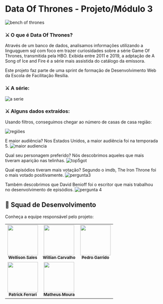# Data Of Thrones - Projeto/Módulo 3

![bench of thrones](https://user-images.githubusercontent.com/83258570/176099350-a7aa9ff7-e0b8-4f0c-afb6-53587db115ba.jpg)

### ⚔ O que é Data Of Thrones?

Através de um banco de dados, analisamos informações utilizando a linguqguem sql com foco em trazer curiosidades sobre a série Game Of Thrones, transmitida pela HBO. Exibida entre 2011 e 2019, a adptação de A Song of Ice and Fire é a série mais assistida do catálogo da emissora.

Este projeto faz parte de uma sprint de formação de Desenvolvimento Web da Escola de Facilitação Resilia.

### ⚔ A série:

![a serie](https://user-images.githubusercontent.com/83258570/177057126-21856f25-a351-421b-8c19-37157c237b31.jpg)


### ⚔ Alguns dados extraídos:

Usando filtros, conseguimos chegar ao número de casas de casa região:

![regiões](https://user-images.githubusercontent.com/83258570/177057049-beb5a98b-346b-4494-a6aa-a91a1ecc128e.jpg)

E maior audiência? Nos Estados Unidos, a maior audiência foi na temporada 5.
![maior audiencia](https://user-images.githubusercontent.com/83258570/177057077-96810cb4-a9cc-4a11-8435-6ee323fd937c.jpg)

Qual seu personagem preferido? Nós descobrimos aqueles que mais tiveram aparição nas telinhas.
![top5got](https://user-images.githubusercontent.com/83258570/177057094-5e2a8feb-f152-4465-ab58-36920d7311ce.jpg)

Qual episódios tiveram mais votação? Segundo o imdb, The Iron Throne foi o mais votado positivamente.
![pergunta3](https://user-images.githubusercontent.com/83258570/177057134-2df47b33-4768-4b64-bf32-57703c0b7855.jpg)

Também descobrimos que David Benioff foi o escritor que mais trabalhou no desenvolvimento de episódios.
![pergunta 4](https://user-images.githubusercontent.com/83258570/177057158-78a3a292-a673-4094-8b06-31f212c36a1c.jpg)

## 🤝 Squad de Desenvolvimento

Conheça a equipe responsável pelo projeto:

<table>
  <tr>
    <td align="center">
      <a href="https://www.linkedin.com/in/wellisonsales/">
        <img src="https://avatars.githubusercontent.com/u/83258570?v=4" width="100px;"><br>
        <sub>
          <b>Wellison Sales</b>
        </sub>
      </a>
    </td>
    <td align="center">
      <a href="https://github.com/willcrvlh">
        <img src="https://avatars.githubusercontent.com/u/101817310?v=4" width="100px;"><br>
        <sub>
          <b>Willian Carvalho</b>
        </sub>
      </a>
    </td>
    <td align="center">
      <a href="https://github.com/Garridopedro">
        <img src="https://avatars.githubusercontent.com/u/80377307?v=4" width="100px;"><br>
        <sub>
          <b>Pedro Garrido</b>
        </sub>
      </a>
    </td>
    <tr>
    <td align="center">
      <a href="https://github.com/CarratiPatrick">
        <img src="https://avatars.githubusercontent.com/u/102706093?v=4" width="100px;"><br>
        <sub>
          <b>Patrick Ferrari</b>
        </sub>
      </a>
      <td align="center">
      <a href="https://www.iconfinder.com/icons/273178/github_icon">
        <img src="https://www.iconfinder.com/icons/273178/github_icon" width="100px;"><br>
        <sub>
          <b>Matheus Moura</b>
        </sub>
      </a>
    </td>
    </td>
  </tr>
</table>

